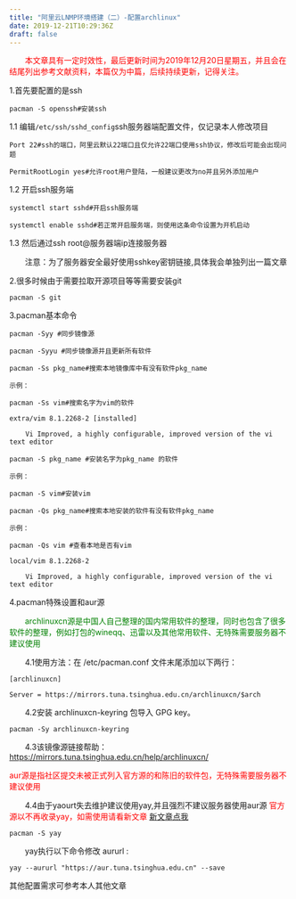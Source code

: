 ```yaml
---
title: "阿里云LNMP环境搭建（二）-配置archlinux"
date: 2019-12-21T10:29:36Z
draft: false
---
```


<font color=red>&emsp;&emsp;本文章具有一定时效性，最后更新时间为2019年12月20日星期五，并且会在结尾列出参考文献资料，本篇仅为中篇，后续持续更新，记得关注。</font>

1.首先要配置的是ssh
```shell
pacman -S openssh#安装ssh
```
1.1 编辑<code>/etc/ssh/sshd_config</code>ssh服务器端配置文件，仅记录本人修改项目
```shell
Port 22#ssh的端口，阿里云默认22端口且仅允许22端口使用ssh协议，修改后可能会出现问题

PermitRootLogin yes#允许root用户登陆，一般建议更改为no并且另外添加用户
```
1.2 开启ssh服务端
```shell
systemctl start sshd#开启ssh服务端

systemctl enable sshd#若正常开启服务端，则使用这条命令设置为开机启动
```
1.3 然后通过ssh root@服务器端ip连接服务器

&emsp;&emsp;注意：为了服务器安全最好使用sshkey密钥链接,具体我会单独列出一篇文章

2.很多时候由于需要拉取开源项目等等需要安装git
```shell
pacman -S git
```
3.pacman基本命令
```shell
pacman -Syy #同步镜像源

pacman -Syyu #同步镜像源并且更新所有软件

pacman -Ss pkg_name#搜索本地镜像库中有没有软件pkg_name

示例：

pacman -Ss vim#搜索名字为vim的软件

extra/vim 8.1.2268-2 [installed]

    Vi Improved, a highly configurable, improved version of the vi text editor

pacman -S pkg_name #安装名字为pkg_name 的软件

示例：

pacman -S vim#安装vim

pacman -Qs pkg_name#搜索本地安装的软件有没有软件pkg_name

示例：

pacman -Qs vim #查看本地是否有vim

local/vim 8.1.2268-2

    Vi Improved, a highly configurable, improved version of the vi text editor
```
4.pacman特殊设置和aur源

<font color=green>&emsp;&emsp;archlinuxcn源是中国人自己整理的国内常用软件的整理，同时也包含了很多软件的整理，例如打包的wineqq、迅雷以及其他常用软件、无特殊需要服务器不建议使用</font>

&emsp;&emsp;4.1使用方法：在 /etc/pacman.conf 文件末尾添加以下两行：
```shell
[archlinuxcn]

Server = https://mirrors.tuna.tsinghua.edu.cn/archlinuxcn/$arch
```
&emsp;&emsp;4.2安装 archlinuxcn-keyring 包导入 GPG key。
```shell
pacman -Sy archlinuxcn-keyring
```
&emsp;&emsp;4.3该镜像源链接帮助：https://mirrors.tuna.tsinghua.edu.cn/help/archlinuxcn/

<font color=red>aur源是指社区提交未被正式列入官方源的和陈旧的软件包，无特殊需要服务器不建议使用</font>

&emsp;&emsp;4.4由于yaourt失去维护建议使用yay,并且强烈不建议服务器使用aur源
<font color=red>官方源以不再收录yay，如需使用请看新文章 <a href="/posts/2020-01-20">新文章点我</a></font>
```shell
pacman -S yay
```
&emsp;&emsp;yay执行以下命令修改 aururl :
```shell
yay --aururl "https://aur.tuna.tsinghua.edu.cn" --save
```
其他配置需求可参考本人其他文章

